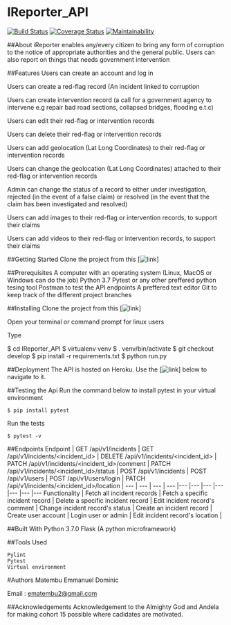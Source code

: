 # IReporter_API

[![Build Status](https://travis-ci.org/ManuelDominic/IReporter_API.svg?branch=develop)](https://travis-ci.org/ManuelDominic/IReporter_API) [![Coverage Status](https://coveralls.io/repos/github/ManuelDominic/IReporter_API/badge.svg?branch=develop)](https://coveralls.io/github/ManuelDominic/IReporter_API?branch=develop) [![Maintainability](https://api.codeclimate.com/v1/badges/b1d60dcdfe7abdbbfdd6/maintainability)](https://codeclimate.com/github/ManuelDominic/IReporter_API/maintainability)


##About
iReporter enables any/every citizen to bring any form of corruption to the notice of appropriate authorities and the general public. Users can also report on things that needs government intervention

##Features
Users can create an account and log in

Users can create a red-flag record (An incident linked to corruption

Users can create intervention record (a call for a government agency to intervene e.g repair bad road sections, collapsed bridges, flooding e.t.c)

Users can edit their red-flag or intervention records

Users can delete their red-flag or intervention records

Users can add geolocation (Lat Long Coordinates) to their red-flag or intervention records

Users can change the geolocation (Lat Long Coordinates) attached to their red-flag or intervention records

Admin can change the status of a record to either under investigation, rejected (in the event of a false claim) or resolved (in the event that the claim has been investigated and resolved)

Users can add images to their red-flag or intervention records, to support their claims

Users can add videos to their red-flag or intervention records, to support their claims

##Getting Started
Clone the project from this [![link](https://github.com/ManuelDominic/IReporter_API.git)]

##Prerequisites
A computer with an operating system (Linux, MacOS or Windows can do the job) Python 3.7
Pytest or any other preffered python tesing tool
Postman to test the API endpoints
A preffered text editor
Git to keep track of the different project branches

##Installing
Clone the project from this [![link](https://github.com/ManuelDominic/IReporter_API.git)]

Open your terminal or command prompt for linux users

Type

$ cd IReporter_API
$ virtualenv venv
$ . venv/bin/activate
$ git checkout develop
$ pip install -r requirements.txt
$ python run.py

##Deployment
The API is hosted on Heroku. Use the [![link](https://query-api.herokuapp.com/api/v1/)] below to navigate to it.

##Testing the Api
Run the command below to install pytest in your virtual environment
```
$ pip install pytest
```
Run the tests
```
$ pytest -v
```
##Endpoints
Endpoint | GET /api/v1/incidents | GET /api/v1/incidents/<incident_id> | DELETE /api/v1/incidents/<incident_id> | PATCH /api/v1/incidents/<incident_id>/comment | PATCH /api/v1/incidents/<incident_id>/status | POST /api/v1/incidents | POST /api/v1/users | POST /api/v1/users/login | PATCH /api/v1/incidents/<incident_id>/location |
--- | --- | --- | --- |--- |--- |--- |--- |--- |--- |---
Functionality | Fetch all incident records | Fetch a specific incident record | Delete a specific incident record | Edit incident record's comment | Change incident record's status | Create an incident record | Create user account | Login user or admin | Edit incident record's location |


##Built With
Python 3.7.0 Flask (A python microframework)

##Tools Used
```
Pylint
Pytest
Virtual environment
```

#Authors
Matembu Emmanuel Dominic

Email : ematembu2@gmail.com

##Acknowledgements
Acknowledgement to the Almighty God and Andela for making cohort 15 possible where cadidates are motivated.
